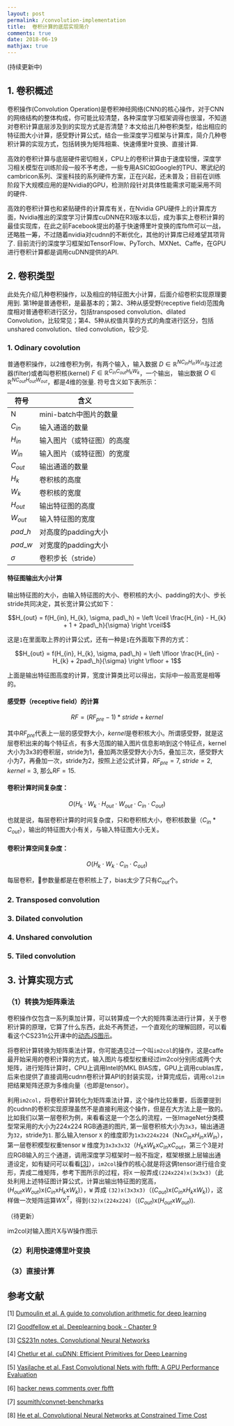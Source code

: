 ```yaml
---
layout: post
permalink: /convolution-implementation
title:  卷积计算的底层实现简介
comments: true
date: 2018-06-19
mathjax: true
---
```

 
(持续更新中)

## 1. 卷积概述
卷积操作(Convolution Operation)是卷积神经网络(CNN)的核心操作，对于CNN的网络结构的整体构成，你可能比较清楚，各种深度学习框架调得也很溜，不知道对卷积计算底层涉及到的实现方式是否清楚？本文给出几种卷积类型，给出相应的特征图大小计算，感受野计算公式，结合一些深度学习框架与计算库，简介几种卷积计算的实现方式，包括转换为矩阵相乘、快速傅里叶变换、直接计算.

高效的卷积计算与底层硬件密切相关，CPU上的卷积计算由于速度较慢，深度学习相关模型在训练阶段一般不予考虑，一些专用ASIC如Google的TPU、寒武纪的cambricon系列、深鉴科技的系列硬件方案，正在兴起，还未普及；目前在训练阶段下大规模应用的是Nvidia的GPU，检测阶段针对具体性能需求可能采用不同的硬件.

高效的卷积计算也和紧贴硬件的计算库有关，在Nvidia GPU硬件上的计算库方面，Nvidia推出的深度学习计算库cuDNN在R3版本以后，成为事实上卷积计算的最佳实现库，在此之前Facebook提出的基于快速傅里叶变换的库fbfft可以一战，还略胜一筹，不过随着nvidia对cudnn的不断优化，其他的计算库已经难望其项背了. 目前流行的深度学习框架如TensorFlow、PyTorch、MXNet、Caffe，在GPU进行卷积计算都是调用cuDNN提供的API.

## 2. 卷积类型
此处先介绍几种卷积操作，以及相应的特征图大小计算，后面介绍卷积实现原理要用到. 第1种是普通卷积，是最基本的；第2、3种从感受野(receptive field)范围角度相对普通卷积进行区分，包括transposed convolution、dilated Convolution，比较常见；第4、5种从权值共享的方式的角度进行区分，包括unshared convolution、tiled convolution，较少见.
### 1. Odinary covolution
普通卷积操作，以2维卷积为例，有两个输入，输入数据 $D\in\mathbb{R}^{NC_{in}H_{in}W_{in}}$与过滤器(filter)或者叫卷积核(kernel) $F\in\mathbb{R}^{C_{in}C_{out}H_{k}W_{k}}$，一个输出，
输出数据 $O\in\mathbb{R}^{NC_{out}H_{out}W_{out}}$，都是4维的张量. 符号含义如下表所示：

符号|含义
---|---
N|mini-batch中图片的数量
$C_{in}$|输入通道的数量
$H_{in}$|输入图片（或特征图）的高度
$W_{in}$|输入图片（或特征图）的宽度
$C_{out}$|输出通道的数量
$H_{k}$|卷积核的高度
$W_{k}$|卷积核的宽度
$H_{out}$|输出特征图的高度
$W_{out}$|输入特征图的宽度
$pad\_h$|对高度的padding大小
$pad\_w$|对宽度的padding大小
$\sigma$|卷积步长（stride）

#### 特征图输出大小计算

输出特征图的大小，由输入特征图的大小、卷积核的大小、padding的大小、步长stride共同决定，其长宽计算公式如下：

$$H_{out} = f(H_{in}, H_{k}, \sigma, pad\_h) = \left \lceil \frac{H_{in} - H_{k} + 1 + 2pad\_h}{\sigma} \right \rceil$$


这是`1`在里面取上界的计算公式，还有一种是`1`在外面取下界的方式：

$$H_{out} = f(H_{in}, H_{k}, \sigma, pad\_h) = \left \lfloor \frac{H_{in} - H_{k} + 2pad\_h}{\sigma} \right \rfloor + 1$$

上面是输出特征图高度的计算，宽度计算类比可以得出，实际中一般高宽是相等的。

#### 感受野（receptive field）的计算
$$RF = (RF_{pre} - 1) * stride + kernel$$

其中$RF_{pre}$代表上一层的感受野大小，$kernel$是卷积核大小。所谓感受野，就是这层卷积出来的每个特征点，有多大范围的输入图片信息影响到这个特征点，kernel大小为3x3的卷积层，stride为1，叠加两次感受野大小为5，叠加三次，感受野大小为7，再叠加一次，stride为2，按照上述公式计算，$RF_{pre}=7$, $stride=2$, $kernel=3$, 那么$RF=15$.

#### 卷积计算时间复杂度：

$$O\left (H_{k} \cdot W_{k}  \cdot H_{out} \cdot W_{out} \cdot C_{in} \cdot C_{out} \right )$$

也就是说，每层卷积计算的时间复杂度，只和卷积核大小，卷积核数量（$C_{in}$ * $C_{out}$），输出的特征图大小有关，与输入特征图大小无关。

#### 卷积计算空间复杂度：

$$O\left (H_{k} \cdot W_{k} \cdot C_{in} \cdot C_{out} \right )$$

每层卷积，参数量都是在卷积核上了，bias太少了只有$C_{out}$个。


### 2. Transposed convolution
### 3. Dilated convolution
### 4. Unshared convolution
### 5. Tiled convolution


## 3. 计算实现方式
### （1）转换为矩阵乘法
卷积操作仅包含一系列乘加计算，可以转算成一个大的矩阵乘法进行计算，关于卷积计算的原理，它算了什么东西，此处不再赘述，一个直观化的理解回顾，可以看看这个CS231n公开课中的[动态JS图示](http://cs231n.github.io/convolutional-networks/)。

将卷积计算转换为矩阵乘法计算，你可能遇见过一个叫`im2col`的操作，这是caffe最开始采用的卷积计算的方式，输入图片与模型权重经过im2col分别形成两个大矩阵，进行矩阵计算时，CPU上调用Intel的MKL BlAS库，GPU上调用cublas库，后来也提供了直接调用cudnn卷积计算API的封装实现，计算完成后，调用`col2im` 把结果矩阵还原为多维向量（也即是tensor）。

利用`im2col`，将卷积计算转化为矩阵乘法计算，这个操作比较重要，后面要提到的cudnn的卷积实现原理虽然不是直接利用这个操作，但是在大方法上是一致的。比如我们以第一层卷积为例，来看看这是一个怎么的流程，一张ImageNet分类模型常采用的大小为224x224 RGB通道的图片, 第一层卷积核大小为`3x3`，输出通道为`32`，stride为`1`. 那么输入tensor `X` 的维度即为`1x3x224x224`（Nx$C_{in}$x$H_{in}$x$W_{in}$），第一层卷积模型权重tensor `W` 维度为`3x3x3x32`（$H_{k}$x$W_{k}$x$C_{in}$x$C_{out}$，第三个3是对应RGB输入的三个通道，调用深度学习框架时一般不指定，框架根据上层输出通道设定，如有疑问可以看看[[3]](http://cs231n.github.io/convolutional-networks/)），`im2col`操作的核心就是将这俩tensor进行组合变形，弄成二维矩阵，参考下图所示的过程，将`X` 一般弄成`(224x224)x(3x3x3)`（此处利用上述特征图计算公式，计算出输出特征图的宽高，($H_{out}$x$W_{out}$)x($C_{in}$x$H_{k}$x$W_{k}$)），`W` 弄成 `(32)x(3x3x3)`（($C_{out}$)x($C_{in}$x$H_{k}$x$W_{k}$)），这样做一次矩阵运算$WX^{T}$，得到`(32)x(224x224)`（($C_{out}$)x($H_{out}$x$W_{out}$)).

（待更新）

im2col对输入图片X与W操作图示


### （2）利用快速傅里叶变换
### （3）直接计算

## 参考文献
[1] [Dumoulin et al. A guide to convolution arithmetic for deep learning](https://arxiv.org/pdf/1603.07285.pdf)

[2] [Goodfellow et al. Deeplearning book - Chapter 9](http://www.deeplearningbook.org/contents/convnets.html)

[3] [CS231n notes. Convolutional Neural Networks](http://cs231n.github.io/convolutional-networks/)

[4] [Chetlur et al. cuDNN: Efficient Primitives for Deep Learning](https://arxiv.org/pdf/1410.0759.pdf)

[5] [Vasilache et al. Fast Convolutional Nets with fbfft: A GPU Performance Evaluation](https://arxiv.org/pdf/1412.7580.pdf)

[6] [hacker news comments over fbfft](https://news.ycombinator.com/item?id=10282903)

[7] [soumith/convnet-benchmarks](https://github.com/soumith/convnet-benchmarks)

[8] [He et al. Convolutional Neural Networks at Constrained Time Cost](https://arxiv.org/pdf/1412.1710.pdf)
